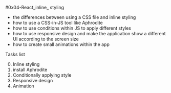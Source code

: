 #0x04-React_inline_ styling

- the differences between using a CSS file and inline styling
- how to use a CSS-in-JS tool like Aphrodite
- how to use conditions within JS to apply different styles
- how to use responsive design and make the application show a different UI according to the screen size
- how to create small animations within the app

Tasks list

 0. Inline styling
 1. install Aphrodite
 2. Conditionally applying style
 3. Responsive design
 4. Animation
